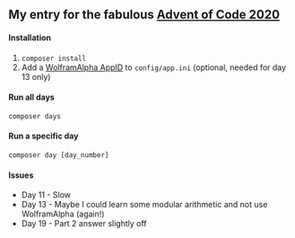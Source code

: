 ## My entry for the fabulous [Advent of Code 2020](https://adventofcode.com/2020/about) ###

#### Installation ####
1. `composer install`
2. Add a [WolframAlpha AppID](https://developer.wolframalpha.com/portal/myapps/) to `config/app.ini` (optional, needed for day 13 only)

#### Run all days ####
`composer days`

#### Run a specific day ####
`composer day [day_number]`

#### Issues ####
- Day 11 - Slow
- Day 13 - Maybe I could learn some modular arithmetic and not use WolframAlpha (again!)
- Day 19 - Part 2 answer slightly off